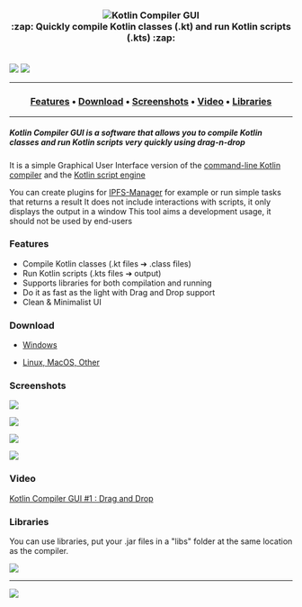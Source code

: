 <h3 align="center">
    <img alt="Kotlin Compiler GUI" src="https://i.imgur.com/tkr4fcd.png"/>
    <br>
    :zap: Quickly compile Kotlin classes (.kt) and run Kotlin scripts (.kts) :zap:
    <br>
    <br>
</h3>

[![](https://i.imgur.com/dhxagpE.png)](https://steemit.com/kotlin/@hazae41/kotlin-compiler-gui-quickly-compile-kotlin-classes-and-run-kotlin-scripts#upvote_button)
[![](https://i.imgur.com/iolftLK.png)](https://github.com/RHazDev/Kotlin-Compiler-GUI)

<hr>
<h3 align="center">
  <a href="#features">Features</a> •
  <a href="#download">Download</a> •
  <a href="#screenshots">Screenshots</a> •
  <a href="#video">Video</a> •
  <a href="#libraries">Libraries</a>
</h3>
<hr>

##### Kotlin Compiler GUI is a software that allows you to compile Kotlin classes and run Kotlin scripts very quickly using drag-n-drop
It is a simple Graphical User Interface version of the [command-line Kotlin compiler](https://kotlinlang.org/docs/tutorials/command-line.html) and the [Kotlin script engine](https://github.com/JetBrains/kotlin/blob/master/libraries/tools/kotlin-script-util/src/main/kotlin/org/jetbrains/kotlin/script/jsr223/KotlinJsr223ScriptEngineFactoryExamples.kt)

You can create plugins for [IPFS-Manager](https://github.com/RHazDev/IPFS-Manager#scripting) for example or run simple tasks that returns a result
It does not include interactions with scripts, it only displays the output in a window
This tool aims a development usage, it should not be used by end-users

### Features
- Compile Kotlin classes (.kt files &#10132; .class files)
- Run Kotlin scripts (.kts files &#10132; output)
- Supports libraries for both compilation and running
- Do it as fast as the light with Drag and Drop support
- Clean & Minimalist UI

### Download

- [Windows](https://github.com/RHazDev/Kotlin-Compiler-GUI/raw/master/exe/kotlin-compiler-gui-1.2.exe)

- [Linux, MacOS, Other](https://github.com/RHazDev/Kotlin-Compiler-GUI/raw/master/jar/kotlin-compiler-gui-1.2.jar)

### Screenshots

![](https://i.imgur.com/419IzJ2.png)

![](https://i.imgur.com/JHbWIPl.png)

![](https://i.imgur.com/MuQifOo.png)

![](https://i.imgur.com/8hTCuCU.png)

### Video

[Kotlin Compiler GUI #1 : Drag and Drop](https://youtu.be/xgkmg9xCBew)

### Libraries

You can use libraries, put your .jar files in a "libs" folder at the same location as the compiler.

![](https://i.imgur.com/UItJsnP.png)

----

![](https://i.imgur.com/uIFRrpU.png)
